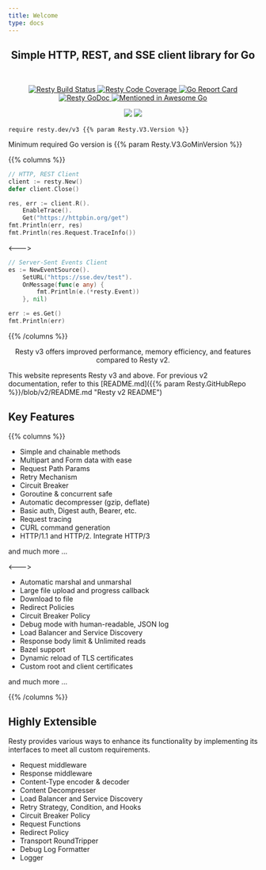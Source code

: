 ```yaml
---
title: Welcome
type: docs
---
```


<h2 align="center">Simple HTTP, REST, and SSE client library for Go</h2>
<p align="center" style="margin-top: 3rem;">
    <a href="{{% param Resty.GitHubRepo %}}/actions/workflows/ci.yml?query=branch%3Av3" target="_blank">
        <img src="{{% param Resty.GitHubRepo %}}/actions/workflows/ci.yml/badge.svg?branch=v3" alt="Resty Build Status">
    </a>
    <a href="https://app.codecov.io/gh/{{% param Resty.GitHubSlug %}}/tree/v3" target="_blank">
        <img src="https://codecov.io/gh/{{% param Resty.GitHubSlug %}}/branch/v3/graph/badge.svg" alt="Resty Code Coverage">
    </a>
    <a href="https://goreportcard.com/report/{{% param Resty.V3.Vanity %}}" target="_blank">
        <img src="https://goreportcard.com/badge/{{% param Resty.V3.Vanity %}}" alt="Go Report Card">
    </a>
    <a href="{{% param Resty.GoDoc %}}/{{% param Resty.V3.Vanity %}}" target="_blank">
        <img src="{{% param Resty.GoDoc %}}/badge/{{% param Resty.V3.Vanity %}}" alt="Resty GoDoc">
    </a>
    <a href="https://github.com/avelino/awesome-go" target="_blank">
        <img src="https://awesome.re/mentioned-badge.svg" alt="Mentioned in Awesome Go">
    </a>
</p>
<p align="center" style="margin-bottom: 1rem;">
    <a href="https://app.fossa.com/projects/git%2Bgithub.com%2Fgo-resty%2Fresty?ref=badge_shield&issueType=license" alt="FOSSA Status"><img src="https://app.fossa.com/api/projects/git%2Bgithub.com%2Fgo-resty%2Fresty.svg?type=shield&issueType=license"/></a>
    <a href="https://app.fossa.com/projects/git%2Bgithub.com%2Fgo-resty%2Fresty?ref=badge_shield&issueType=security" alt="FOSSA Status"><img src="https://app.fossa.com/api/projects/git%2Bgithub.com%2Fgo-resty%2Fresty.svg?type=shield&issueType=security"/></a>
</p>

<div id="resty-go-mod" class="resty-go-mod">
<pre>
<code>require resty.dev/v3 {{% param Resty.V3.Version %}}</code>
</pre>
</div>
<div class="resty-go-min">Minimum required Go version is {{% param Resty.V3.GoMinVersion %}}</div>

{{% columns %}}
```go
// HTTP, REST Client
client := resty.New()
defer client.Close()

res, err := client.R().
    EnableTrace().
    Get("https://httpbin.org/get")
fmt.Println(err, res)
fmt.Println(res.Request.TraceInfo())
```
<--->
```go
// Server-Sent Events Client
es := NewEventSource().
    SetURL("https://sse.dev/test").
    OnMessage(func(e any) {
        fmt.Println(e.(*resty.Event))
    }, nil)

err := es.Get()
fmt.Println(err)
```

{{% /columns %}}

<p align="center">Resty v3 offers improved performance, memory efficiency, and features compared to Resty v2.</p>

This website represents Resty v3 and above. For previous v2 documentation, refer to this [README.md]({{% param Resty.GitHubRepo %}}/blob/v2/README.md "Resty v2 README")

## Key Features

{{% columns %}}
* Simple and chainable methods
* Multipart and Form data with ease
* Request Path Params
* Retry Mechanism
* Circuit Breaker
* Goroutine & concurrent safe
* Automatic decompresser (gzip, deflate)
* Basic auth, Digest auth, Bearer, etc.
* Request tracing
* CURL command generation
* HTTP/1.1 and HTTP/2. Integrate HTTP/3


<p class="ml-20">and much more ...</p>

<--->

* Automatic marshal and unmarshal
* Large file upload and progress callback
* Download to file
* Redirect Policies
* Circuit Breaker Policy
* Debug mode with human-readable, JSON log
* Load Balancer and Service Discovery
* Response body limit & Unlimited reads
* Bazel support
* Dynamic reload of TLS certificates
* Custom root and client certificates

<p class="ml-20">and much more ...</p>
{{% /columns %}}

## Highly Extensible

Resty provides various ways to enhance its functionality by implementing its interfaces to meet all custom requirements.

* Request middleware
* Response middleware
* Content-Type encoder & decoder
* Content Decompresser
* Load Balancer and Service Discovery
* Retry Strategy, Condition, and Hooks
* Circuit Breaker Policy
* Request Functions
* Redirect Policy
* Transport RoundTripper
* Debug Log Formatter
* Logger

